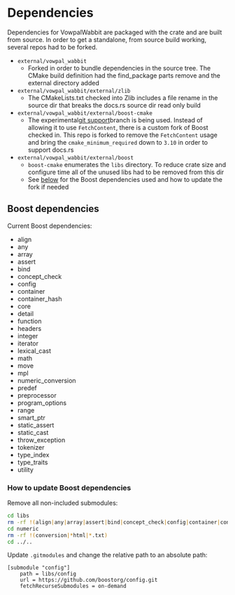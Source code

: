 # Dependencies
Dependencies for VowpalWabbit are packaged with the crate and are built from source. In order to get a standalone, from source build working, several repos had to be forked.

- `external/vowpal_wabbit`
	- Forked in order to bundle dependencies in the source tree. The CMake build definition had the find_package parts remove and the external directory added
- `external/vowpal_wabbit/external/zlib`
	- The CMakeLists.txt checked into Zlib includes a file rename in the source dir that breaks the docs.rs source dir read only build
- `external/vowpal_wabbit/external/boost-cmake`
	- The experimental[git support](https://github.com/Orphis/boost-cmake/tree/git_support)branch is being used. Instead of allowing it to use `FetchContent`, there is a custom fork of Boost checked in. This repo is forked to remove the `FetchContent` usage and bring the `cmake_minimum_required` down to `3.10` in order to support docs.rs
- `external/vowpal_wabbit/external/boost`
	- `boost-cmake` enumerates the `libs` directory. To reduce crate size and configure time all of the unused libs had to be removed from this dir
	- See [below](#Boost-dependency) for the Boost dependencies used and how to update the fork if needed


## Boost dependencies
Current Boost dependencies:
- align
- any
- array
- assert
- bind
- concept_check
- config
- container
- container_hash
- core
- detail
- function
- headers
- integer
- iterator
- lexical_cast
- math
- move
- mpl
- numeric_conversion
- predef
- preprocessor
- program_options
- range
- smart_ptr
- static_assert
- static_cast
- throw_exception
- tokenizer
- type_index
- type_traits
- utility

### How to update Boost dependencies
Remove all non-included submodules:
```sh
cd libs
rm -rf !(align|any|array|assert|bind|concept_check|config|container|container_hash|core|detail|function|headers|integer|iterator|lexical_cast|math|move|mpl|numeric|predef|preprocessor|program_options|range|smart_ptr|static_assert|static_cast|throw_exception|tokenizer|type_index|type_traits|utility|*html|*.txt)
cd numeric
rm -rf !(conversion|*html|*.txt)
cd ../..
```

Update `.gitmodules` and change the relative path to an absolute path:
```
[submodule "config"]
	path = libs/config
	url = https://github.com/boostorg/config.git
	fetchRecurseSubmodules = on-demand
```